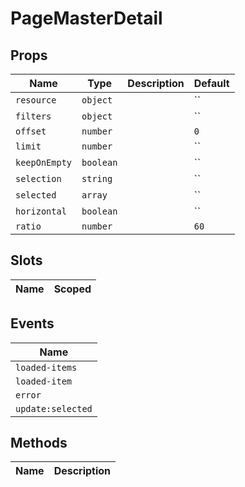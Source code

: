 # PageMasterDetail

> 

## Props

| Name       | Type          | Description     | Default                  |
|------------|---------------|-----------------|--------------------------|
| `resource` | `object` |  | `` |
| `filters` | `object` |  | `` |
| `offset` | `number` |  | `0` |
| `limit` | `number` |  | `` |
| `keepOnEmpty` | `boolean` |  | `` |
| `selection` | `string` |  | `` |
| `selected` | `array` |  | `` |
| `horizontal` | `boolean` |  | `` |
| `ratio` | `number` |  | `60` |

## Slots

| Name       | Scoped        |
|------------|---------------|

## Events

| Name       |
|------------|
| `loaded-items` |
| `loaded-item` |
| `error` |
| `update:selected` |

## Methods

| Name       | Description     |
|------------|-----------------|
